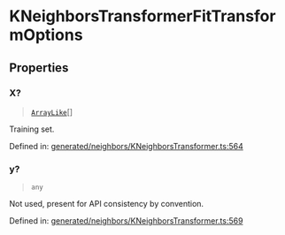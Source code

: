 # KNeighborsTransformerFitTransformOptions

## Properties

### X?

> [`ArrayLike`](../types/ArrayLike.md)[]

Training set.

Defined in:  [generated/neighbors/KNeighborsTransformer.ts:564](https://github.com/transitive-bullshit/scikit-learn-ts/blob/122b3c0/packages/sklearn/src/generated/neighbors/KNeighborsTransformer.ts#L564)

### y?

> `any`

Not used, present for API consistency by convention.

Defined in:  [generated/neighbors/KNeighborsTransformer.ts:569](https://github.com/transitive-bullshit/scikit-learn-ts/blob/122b3c0/packages/sklearn/src/generated/neighbors/KNeighborsTransformer.ts#L569)
